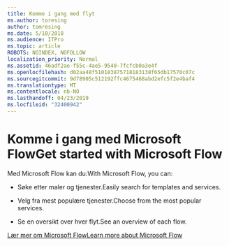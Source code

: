 ```yaml
---
title: Komme i gang med flyt
ms.author: toresing
author: tomresing
ms.date: 5/18/2018
ms.audience: ITPro
ms.topic: article
ROBOTS: NOINDEX, NOFOLLOW
localization_priority: Normal
ms.assetid: 46adf2ae-f55c-4ae5-9540-7fcfcb0a3e4f
ms.openlocfilehash: d02aa48f510183875718183138f65db17570c07c
ms.sourcegitcommit: 9d78905c512192ffc4675468abd2efc5f2e4baf4
ms.translationtype: MT
ms.contentlocale: nb-NO
ms.lasthandoff: 04/23/2019
ms.locfileid: "32400942"
---
```

# <a name="get-started-with-microsoft-flow"></a><span data-ttu-id="247be-102">Komme i gang med Microsoft Flow</span><span class="sxs-lookup"><span data-stu-id="247be-102">Get started with Microsoft Flow</span></span>

<span data-ttu-id="247be-103">Med Microsoft Flow kan du:</span><span class="sxs-lookup"><span data-stu-id="247be-103">With Microsoft Flow, you can:</span></span>
  
- <span data-ttu-id="247be-104">Søke etter maler og tjenester.</span><span class="sxs-lookup"><span data-stu-id="247be-104">Easily search for templates and services.</span></span>
    
- <span data-ttu-id="247be-105">Velg fra mest populære tjenester.</span><span class="sxs-lookup"><span data-stu-id="247be-105">Choose from the most popular services.</span></span>
    
- <span data-ttu-id="247be-106">Se en oversikt over hver flyt.</span><span class="sxs-lookup"><span data-stu-id="247be-106">See an overview of each flow.</span></span>
    
[<span data-ttu-id="247be-107">Lær mer om Microsoft Flow</span><span class="sxs-lookup"><span data-stu-id="247be-107">Learn more about Microsoft Flow</span></span>](https://go.microsoft.com/fwlink/?linkid=874446)
  

